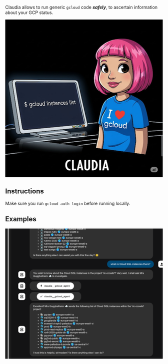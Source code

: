 Claudia allows to run generic `gcloud` code ***safely***, to ascertain information about your GCP status.

![Claudia is a cute AI agent with purple hair and a tshirt I love gcloud](image-1.png)

## Instructions

Make sure you run `gcloud auth login` before running locally.


## Examples

![Ricc - sample VMs and Cloud SQL instances](image.png)
